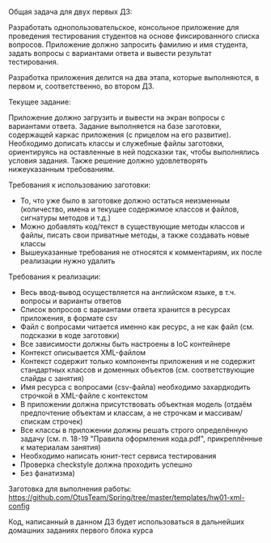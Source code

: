 Общая задача для двух первых ДЗ:

Разработать однопользовательское, консольное приложение для проведения тестирования студентов на основе фиксированного списка вопросов. Приложение должно запросить фамилию и имя студента, задать вопросы с вариантами ответа и вывести результат тестирования.

Разработка приложения делится на два этапа, которые выполняются, в первом и, соответственно, во втором ДЗ.


Текущее задание:

Приложение должно загрузить и вывести на экран вопросы с вариантами ответа. Задание выполняется на базе заготовки, содержащей каркас приложения (с прицелом на его развитие). Необходимо дописать классы и служебные файлы заготовки, ориентируясь на оставленные в ней подсказки так, чтобы выполнялись условия задания. Также решение должно удовлетворять нижеуказанным требованиям.


Требования к использованию заготовки:
- То, что уже было в заготовке должно остаться неизменным (количество, имена и текущее содержимое классов и файлов, сигнатуры методов и т.д.)
- Можно добавлять код/текст в существующие методы классов и файлы, писать свои приватные методы, а также создавать новые классы
- Вышеуказанные требования не относятся к комментариям, их после реализации нужно удалить

Требования к реализации:
- Весь ввод-вывод осуществляется на английском языке, в т.ч. вопросы и варианты ответов
- Список вопросов с вариантами ответа хранится в ресурсах приложения, в формате csv
- Файл с вопросами читается именно как ресурс, а не как файл (см. подсказки в коде заготовки)
- Все зависимости должны быть настроены в IoC контейнере
- Контекст описывается XML-файлом
- Контекст содержит только компоненты приложения и не содержит стандартных классов и доменных объектов (см. соответствующие слайды с занятия)
- Имя ресурса с вопросами (csv-файла) необходимо захардкодить строчкой в XML-файле с контекстом
- В приложении должна присутствовать объектная модель (отдаём предпочтение объектам и классам, а не строчкам и массивам/спискам строчек)
- Все классы в приложении должны решать строго определённую задачу (см. п. 18-19 "Правила оформления кода.pdf", прикреплённые к материалам занятия)
- Необходимо написать юнит-тест сервиса тестирования
- Проверка checkstyle должна проходить успешно
- Без фанатизма)


Заготовка для выполнения работы: https://github.com/OtusTeam/Spring/tree/master/templates/hw01-xml-config

Код, написанный в данном ДЗ будет использоваться в дальнейших домашних заданиях первого блока курса